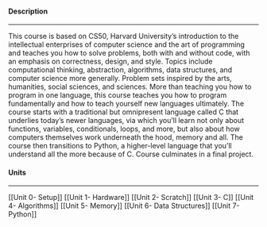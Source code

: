 #### **Description**
<hr>
This course is based on CS50, Harvard University’s introduction to the intellectual enterprises of computer science and the art of programming and teaches you how to solve problems, both with and without code, with an emphasis on correctness, design, and style. Topics include computational thinking, abstraction, algorithms, data structures, and computer science more generally. Problem sets inspired by the arts, humanities, social sciences, and sciences. More than teaching you how to program in one language, this course teaches you how to program fundamentally and how to teach yourself new languages ultimately. The course starts with a traditional but omnipresent language called C that underlies today’s newer languages, via which you’ll learn not only about functions, variables, conditionals, loops, and more, but also about how computers themselves work underneath the hood, memory and all. The course then transitions to Python, a higher-level language that you’ll understand all the more because of C. Course culminates in a final project.

#### **Units**
<hr>

[[Unit 0- Setup]]
[[Unit 1- Hardware]]
[[Unit 2- Scratch]]
[[Unit 3- C]]
[[Unit 4- Algorithms]]
[[Unit 5- Memory]]
[[Unit 6- Data Structures]]
[[Unit 7- Python]]

